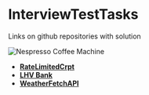# InterviewTestTasks

Links on github repositories with solution

![Nespresso Coffee Machine](https://ceblog.s3.amazonaws.com/wp-content/uploads/2023/01/27134845/ntask-logo.png)

* [**RateLimitedCrpt**](https://github.com/Ethiqque/RateLimitedCrpt)
* [**LHV Bank**](https://github.com/Ethiqque/lhv)
* [**WeatherFetchAPI**](https://github.com/Ethiqque/WeatherFetchAPI)
